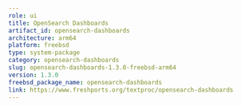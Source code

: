 ```yaml
---
role: ui
title: OpenSearch Dashboards
artifact_id: opensearch-dashboards
architecture: arm64
platform: freebsd
type: system-package
category: opensearch-dashboards
slug: opensearch-dashboards-1.3.0-freebsd-arm64
version: 1.3.0
freebsd_package_name: opensearch-dashboards
link: https://www.freshports.org/textproc/opensearch-dashboards
---
```


